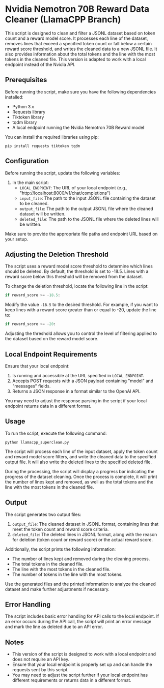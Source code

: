 # Nvidia Nemotron 70B Reward Data Cleaner (LlamaCPP Branch)

This script is designed to clean and filter a JSONL dataset based on token count and a reward model score. It processes each line of the dataset, removes lines that exceed a specified token count or fall below a certain reward score threshold, and writes the cleaned data to a new JSONL file. It also provides information about the total tokens and the line with the most tokens in the cleaned file. This version is adapted to work with a local endpoint instead of the Nvidia API.

## Prerequisites

Before running the script, make sure you have the following dependencies installed:

- Python 3.x
- Requests library
- Tiktoken library
- tqdm library
- A local endpoint running the Nvidia Nemotron 70B Reward model

You can install the required libraries using pip:

```
pip install requests tiktoken tqdm
```

## Configuration

Before running the script, update the following variables:

1. In the main script:
   - `LOCAL_ENDPOINT`: The URL of your local endpoint (e.g., "http://localhost:8000/v1/chat/completions")
   - `input_file`: The path to the input JSONL file containing the dataset to be cleaned.
   - `output_file`: The path to the output JSONL file where the cleaned dataset will be written.
   - `deleted_file`: The path to the JSONL file where the deleted lines will be written.

Make sure to provide the appropriate file paths and endpoint URL based on your setup.

## Adjusting the Deletion Threshold

The script uses a reward model score threshold to determine which lines should be deleted. By default, the threshold is set to -18.5. Lines with a reward score below this threshold will be removed from the dataset.

To change the deletion threshold, locate the following line in the script:

```python
if reward_score >= -18.5:
```

Modify the value `-18.5` to the desired threshold. For example, if you want to keep lines with a reward score greater than or equal to -20, update the line to:

```python
if reward_score >= -20:
```

Adjusting the threshold allows you to control the level of filtering applied to the dataset based on the reward model score.

## Local Endpoint Requirements

Ensure that your local endpoint:

1. Is running and accessible at the URL specified in `LOCAL_ENDPOINT`.
2. Accepts POST requests with a JSON payload containing "model" and "messages" fields.
3. Returns a JSON response in a format similar to the OpenAI API.

You may need to adjust the response parsing in the script if your local endpoint returns data in a different format.

## Usage

To run the script, execute the following command:

```
python llamacpp_superclean.py
```

The script will process each line of the input dataset, apply the token count and reward model score filters, and write the cleaned data to the specified output file. It will also write the deleted lines to the specified deleted file.

During the processing, the script will display a progress bar indicating the progress of the dataset cleaning. Once the process is complete, it will print the number of lines kept and removed, as well as the total tokens and the line with the most tokens in the cleaned file.

## Output

The script generates two output files:

1. `output_file`: The cleaned dataset in JSONL format, containing lines that meet the token count and reward score criteria.
2. `deleted_file`: The deleted lines in JSONL format, along with the reason for deletion (token count or reward score) or the actual reward score.

Additionally, the script prints the following information:

- The number of lines kept and removed during the cleaning process.
- The total tokens in the cleaned file.
- The line with the most tokens in the cleaned file.
- The number of tokens in the line with the most tokens.

Use the generated files and the printed information to analyze the cleaned dataset and make further adjustments if necessary.

## Error Handling

The script includes basic error handling for API calls to the local endpoint. If an error occurs during the API call, the script will print an error message and mark the line as deleted due to an API error.

## Notes

- This version of the script is designed to work with a local endpoint and does not require an API key.
- Ensure that your local endpoint is properly set up and can handle the requests sent by this script.
- You may need to adjust the script further if your local endpoint has different requirements or returns data in a different format.
